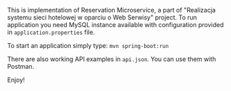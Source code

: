 This is implementation of Reservation Microservice, a part of "Realizacja systemu sieci hotelowej w oparciu o Web
Serwisy" project. To run application you need MySQL instance available with configuration provided in
`application.properties` file.

To start an application simply type:
`mvn spring-boot:run`

There are also working API examples in `api.json`. You can use them with Postman.

Enjoy!